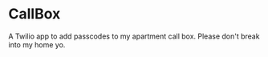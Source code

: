 # CallBox
A Twilio app to add passcodes to my apartment call box. Please don't break into my home yo. 
